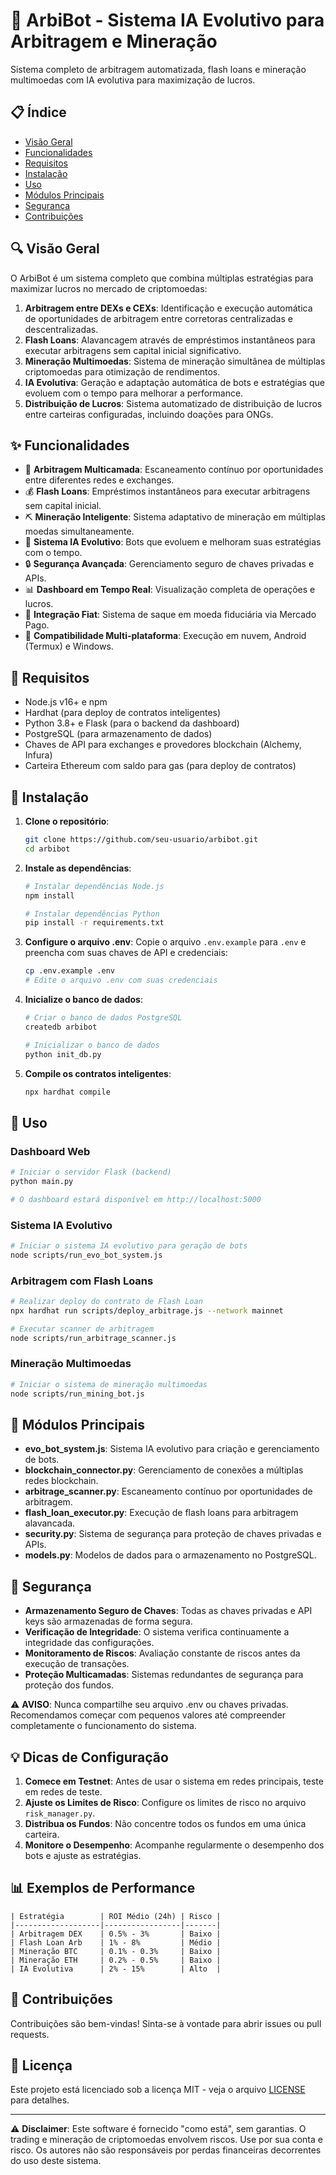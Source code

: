 # 🤖 ArbiBot - Sistema IA Evolutivo para Arbitragem e Mineração

Sistema completo de arbitragem automatizada, flash loans e mineração multimoedas com IA evolutiva para maximização de lucros.

## 📋 Índice

- [Visão Geral](#visão-geral)
- [Funcionalidades](#funcionalidades)
- [Requisitos](#requisitos)
- [Instalação](#instalação)
- [Uso](#uso)
- [Módulos Principais](#módulos-principais)
- [Segurança](#segurança)
- [Contribuições](#contribuições)

## 🔍 Visão Geral

O ArbiBot é um sistema completo que combina múltiplas estratégias para maximizar lucros no mercado de criptomoedas:

1. **Arbitragem entre DEXs e CEXs**: Identificação e execução automática de oportunidades de arbitragem entre corretoras centralizadas e descentralizadas.
2. **Flash Loans**: Alavancagem através de empréstimos instantâneos para executar arbitragens sem capital inicial significativo.
3. **Mineração Multimoedas**: Sistema de mineração simultânea de múltiplas criptomoedas para otimização de rendimentos.
4. **IA Evolutiva**: Geração e adaptação automática de bots e estratégias que evoluem com o tempo para melhorar a performance.
5. **Distribuição de Lucros**: Sistema automatizado de distribuição de lucros entre carteiras configuradas, incluindo doações para ONGs.

## ✨ Funcionalidades

- 🔄 **Arbitragem Multicamada**: Escaneamento contínuo por oportunidades entre diferentes redes e exchanges.
- 💰 **Flash Loans**: Empréstimos instantâneos para executar arbitragens sem capital inicial.
- ⛏️ **Mineração Inteligente**: Sistema adaptativo de mineração em múltiplas moedas simultaneamente.
- 🧠 **Sistema IA Evolutivo**: Bots que evoluem e melhoram suas estratégias com o tempo.
- 🔒 **Segurança Avançada**: Gerenciamento seguro de chaves privadas e APIs.
- 📊 **Dashboard em Tempo Real**: Visualização completa de operações e lucros.
- 💸 **Integração Fiat**: Sistema de saque em moeda fiduciária via Mercado Pago.
- 📱 **Compatibilidade Multi-plataforma**: Execução em nuvem, Android (Termux) e Windows.

## 🔧 Requisitos

- Node.js v16+ e npm
- Hardhat (para deploy de contratos inteligentes)
- Python 3.8+ e Flask (para o backend da dashboard)
- PostgreSQL (para armazenamento de dados)
- Chaves de API para exchanges e provedores blockchain (Alchemy, Infura)
- Carteira Ethereum com saldo para gas (para deploy de contratos)

## 🚀 Instalação

1. **Clone o repositório**:
   ```bash
   git clone https://github.com/seu-usuario/arbibot.git
   cd arbibot
   ```

2. **Instale as dependências**:
   ```bash
   # Instalar dependências Node.js
   npm install

   # Instalar dependências Python
   pip install -r requirements.txt
   ```

3. **Configure o arquivo .env**:
   Copie o arquivo `.env.example` para `.env` e preencha com suas chaves de API e credenciais:
   ```bash
   cp .env.example .env
   # Edite o arquivo .env com suas credenciais
   ```

4. **Inicialize o banco de dados**:
   ```bash
   # Criar o banco de dados PostgreSQL
   createdb arbibot
   
   # Inicializar o banco de dados
   python init_db.py
   ```

5. **Compile os contratos inteligentes**:
   ```bash
   npx hardhat compile
   ```

## 🚦 Uso

### Dashboard Web

```bash
# Iniciar o servidor Flask (backend)
python main.py

# O dashboard estará disponível em http://localhost:5000
```

### Sistema IA Evolutivo

```bash
# Iniciar o sistema IA evolutivo para geração de bots
node scripts/run_evo_bot_system.js
```

### Arbitragem com Flash Loans

```bash
# Realizar deploy do contrato de Flash Loan
npx hardhat run scripts/deploy_arbitrage.js --network mainnet

# Executar scanner de arbitragem
node scripts/run_arbitrage_scanner.js
```

### Mineração Multimoedas

```bash
# Iniciar o sistema de mineração multimoedas
node scripts/run_mining_bot.js
```

## 📁 Módulos Principais

- **evo_bot_system.js**: Sistema IA evolutivo para criação e gerenciamento de bots.
- **blockchain_connector.py**: Gerenciamento de conexões a múltiplas redes blockchain.
- **arbitrage_scanner.py**: Escaneamento contínuo por oportunidades de arbitragem.
- **flash_loan_executor.py**: Execução de flash loans para arbitragem alavancada.
- **security.py**: Sistema de segurança para proteção de chaves privadas e APIs.
- **models.py**: Modelos de dados para o armazenamento no PostgreSQL.

## 🔐 Segurança

- **Armazenamento Seguro de Chaves**: Todas as chaves privadas e API keys são armazenadas de forma segura.
- **Verificação de Integridade**: O sistema verifica continuamente a integridade das configurações.
- **Monitoramento de Riscos**: Avaliação constante de riscos antes da execução de transações.
- **Proteção Multicamadas**: Sistemas redundantes de segurança para proteção dos fundos.

⚠️ **AVISO**: Nunca compartilhe seu arquivo .env ou chaves privadas. Recomendamos começar com pequenos valores até compreender completamente o funcionamento do sistema.

## 💡 Dicas de Configuração

1. **Comece em Testnet**: Antes de usar o sistema em redes principais, teste em redes de teste.
2. **Ajuste os Limites de Risco**: Configure os limites de risco no arquivo `risk_manager.py`.
3. **Distribua os Fundos**: Não concentre todos os fundos em uma única carteira.
4. **Monitore o Desempenho**: Acompanhe regularmente o desempenho dos bots e ajuste as estratégias.

## 📊 Exemplos de Performance

```
| Estratégia        | ROI Médio (24h) | Risco |
|-------------------|-----------------|-------|
| Arbitragem DEX    | 0.5% - 3%       | Baixo |
| Flash Loan Arb    | 1% - 8%         | Médio |
| Mineração BTC     | 0.1% - 0.3%     | Baixo |
| Mineração ETH     | 0.2% - 0.5%     | Baixo |
| IA Evolutiva      | 2% - 15%        | Alto  |
```

## 🤝 Contribuições

Contribuições são bem-vindas! Sinta-se à vontade para abrir issues ou pull requests.

## 📜 Licença

Este projeto está licenciado sob a licença MIT - veja o arquivo [LICENSE](LICENSE) para detalhes.

---

⚠️ **Disclaimer**: Este software é fornecido "como está", sem garantias. O trading e mineração de criptomoedas envolvem riscos. Use por sua conta e risco. Os autores não são responsáveis por perdas financeiras decorrentes do uso deste sistema.
